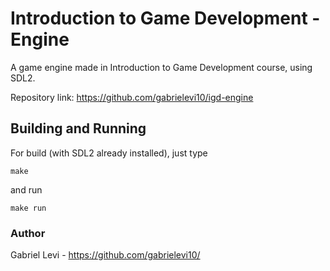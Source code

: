 # Introduction to Game Development - Engine
A game engine made in Introduction to Game Development course, using SDL2.

Repository link: https://github.com/gabrielevi10/igd-engine

## Building and Running
For build (with SDL2 already installed), just type 
```
make
``` 
and run
```
make run
```

### Author
Gabriel Levi - https://github.com/gabrielevi10/
